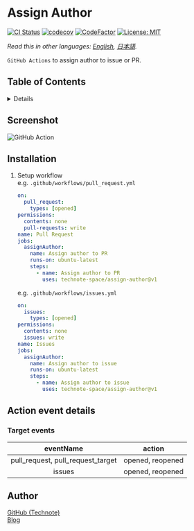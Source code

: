 # Assign Author

[![CI Status](https://github.com/technote-space/assign-author/workflows/CI/badge.svg)](https://github.com/technote-space/assign-author/actions)
[![codecov](https://codecov.io/gh/technote-space/assign-author/branch/main/graph/badge.svg)](https://codecov.io/gh/technote-space/assign-author)
[![CodeFactor](https://www.codefactor.io/repository/github/technote-space/assign-author/badge)](https://www.codefactor.io/repository/github/technote-space/assign-author)
[![License: MIT](https://img.shields.io/badge/License-MIT-blue.svg)](https://github.com/technote-space/assign-author/blob/main/LICENSE)

*Read this in other languages: [English](README.md), [日本語](README.ja.md).*

`GitHub Actions` to assign author to issue or PR.  

## Table of Contents

<!-- START doctoc generated TOC please keep comment here to allow auto update -->
<!-- DON'T EDIT THIS SECTION, INSTEAD RE-RUN doctoc TO UPDATE -->
<details>
<summary>Details</summary>

- [Screenshot](#screenshot)
- [Installation](#installation)
- [Action event details](#action-event-details)
  - [Target events](#target-events)
- [Author](#author)

</details>
<!-- END doctoc generated TOC please keep comment here to allow auto update -->

## Screenshot
![GitHub Action](https://raw.githubusercontent.com/technote-space/assign-author/images/screenshot.gif)

## Installation
1. Setup workflow  
   e.g. `.github/workflows/pull_request.yml`
   ```yaml
   on:
     pull_request:
       types: [opened]
   permissions:
     contents: none
     pull-requests: write
   name: Pull Request
   jobs:
     assignAuthor:
       name: Assign author to PR
       runs-on: ubuntu-latest
       steps:
         - name: Assign author to PR
           uses: technote-space/assign-author@v1
   ```
   e.g. `.github/workflows/issues.yml`
   ```yaml
   on:
     issues:
       types: [opened]
   permissions:
     contents: none
     issues: write
   name: Issues
   jobs:
     assignAuthor:
       name: Assign author to issue
       runs-on: ubuntu-latest
       steps:
         - name: Assign author to issue
           uses: technote-space/assign-author@v1
   ```

## Action event details
### Target events
| eventName | action |
|:---:|:---:|
|pull_request, pull_request_target|opened, reopened|
|issues|opened, reopened|

## Author
[GitHub (Technote)](https://github.com/technote-space)  
[Blog](https://technote.space)
